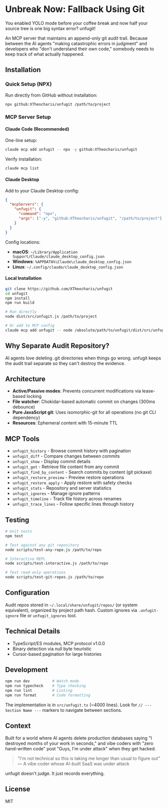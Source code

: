 # Unbreak Now: Fallback Using Git

You enabled YOLO mode before your coffee break and now half your source tree is one big syntax error? unfugit!

An MCP server that maintains an append-only git audit trail. Because between the AI agents "making catastrophic errors in judgment" and developers who "don't understand their own code," somebody needs to keep track of what actually happened.

## Installation

### Quick Setup (NPX)

Run directly from GitHub without installation:

```bash
npx github:XTheocharis/unfugit /path/to/project
```

### MCP Server Setup

#### Claude Code (Recommended)

One-line setup:

```bash
claude mcp add unfugit -- npx -y github:XTheocharis/unfugit
```

Verify installation:

```bash
claude mcp list
```

#### Claude Desktop

Add to your Claude Desktop config:

```json
{
  "mcpServers": {
    "unfugit": {
      "command": "npx",
      "args": ["-y", "github:XTheocharis/unfugit", "/path/to/project"]
    }
  }
}
```

Config locations:

- **macOS**: `~/Library/Application Support/Claude/claude_desktop_config.json`
- **Windows**: `%APPDATA%\Claude\claude_desktop_config.json`
- **Linux**: `~/.config/claude/claude_desktop_config.json`

#### Local Installation

```bash
git clone https://github.com/XTheocharis/unfugit
cd unfugit
npm install
npm run build

# Run directly
node dist/src/unfugit.js /path/to/project

# Or add to MCP config
claude mcp add unfugit -- node /absolute/path/to/unfugit/dist/src/unfugit.js
```

## Why Separate Audit Repository?

AI agents love deleting .git directories when things go wrong. unfugit keeps the audit trail separate so they can't destroy the evidence.

## Architecture

- **Active/Passive modes**: Prevents concurrent modifications via lease-based locking
- **File watcher**: Chokidar-based automatic commit on changes (300ms debounce)
- **Pure JavaScript git**: Uses isomorphic-git for all operations (no git CLI dependency)
- **Resources**: Ephemeral content with 15-minute TTL

## MCP Tools

- `unfugit_history` - Browse commit history with pagination
- `unfugit_diff` - Compare changes between commits
- `unfugit_show` - Display commit details
- `unfugit_get` - Retrieve file content from any commit
- `unfugit_find_by_content` - Search commits by content (git pickaxe)
- `unfugit_restore_preview` - Preview restore operations
- `unfugit_restore_apply` - Apply restore with safety checks
- `unfugit_stats` - Repository and server statistics
- `unfugit_ignores` - Manage ignore patterns
- `unfugit_timeline` - Track file history across renames
- `unfugit_trace_lines` - Follow specific lines through history

## Testing

```bash
# Unit tests
npm test

# Test against any git repository
node scripts/test-any-repo.js /path/to/repo

# Interactive REPL
node scripts/test-interactive.js /path/to/repo

# Test read-only operations
node scripts/test-git-repos.js /path/to/repo
```

## Configuration

Audit repos stored in `~/.local/share/unfugit/repos/` (or system equivalent), organized by project path hash. Custom ignores via `.unfugit-ignore` file or `unfugit_ignores` tool.

## Technical Details

- TypeScript/ES modules, MCP protocol v1.0.0
- Binary detection via null byte heuristic
- Cursor-based pagination for large histories

## Development

```bash
npm run dev          # Watch mode
npm run typecheck    # Type checking
npm run lint         # Linting
npm run format       # Code formatting
```

The implementation is in `src/unfugit.ts` (~4000 lines). Look for `// --- Section Name ---` markers to navigate between sections.

## Context

Built for a world where AI agents delete production databases saying "I destroyed months of your work in seconds," and vibe coders with "zero hand-written code" post "Guys, I'm under attack" when they get hacked.

> "I'm not technical so this is taking me longer than usual to figure out"  
> — A vibe coder whose AI-built SaaS was under attack

unfugit doesn't judge. It just records everything.

## License

MIT
